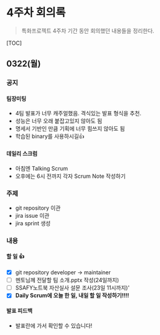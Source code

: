 # 4주차 회의록

> 특화프로젝트 4주차 기간 동안 회의했던 내용들을 정리한다.

[TOC]

## 0322(월)

### 공지

#### 팀장미팅

- 4팀 발표가 너무 캐주얼했음. 격식있는 발표 형식을 추천.
- 성능은 너무 오래 붙잡고있지 않아도 됨
- 명세서 기반인 만큼 기획에 너무 힘쓰지 않아도 됨
- 학습된 binary를 사용하시길👍

#### 데일리 스크럼

- 아침엔 Talking Scrum
- 오후에는 6시 전까지 각자 Scrum Note 작성하기

### 주제

- git repository 이관
- jira issue 이관
- jira sprint 생성

### 내용

#### 할 일 👍

- [x]  git repository developer → maintainer
- [ ]  멘토님께 전달할 팀 소개.pptx 작성(24일까지)
- [ ]  SSAFY노트북 자산실사 설문 조사(23일 11시까지)'
- [x]  **Daily Scrum에 오늘 한 일, 내일 할 일 작성하기!!!!**

#### 발표 피드백

- 발표란에 가서 확인할 수 있습니다!